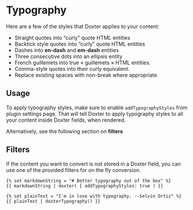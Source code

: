 # Typography
Here are a few of the styles that Doxter applies to your content:

- Straight quotes into “curly” quote HTML entities
- Backtick style quotes into “curly” quote HTML entities
- Dashes into **en-dash** and **em-dash** entities
- Three consecutive dots into an ellipsis entity
- French guillemets into true « guillemets » HTML entities.
- Comma-style quotes into their curly equivalent.
- Replace existing spaces with non-break where appropriate

## Usage
To apply typography styles, make sure to enable `addTypographyStyles` from plugin settings page. That will tell Doxter to apply typography styles to all your content inside Doxter fields, when rendered.

Alternatively, see the following section on **filters**

## Filters
If the content you want to convert is not stored in a Doxter field, you can use one of the provided filters for on the fly conversion.

```twig
{% set markdownString = "# Better typography out of the box" %}
{{ markdownString | doxter( { addTypographyStyles: true ) }}

{% set plainText = "I'm in love with typography. --Selvin Ortiz" %}
{{ plainText | doxterTypography() }}
```
